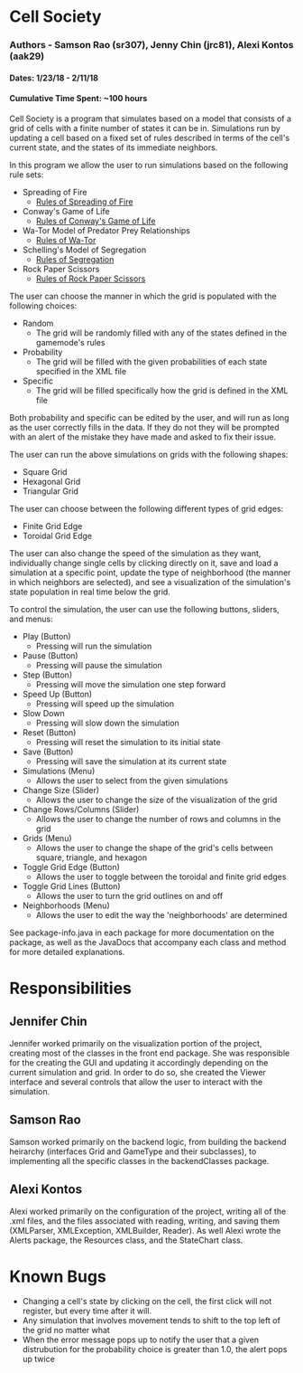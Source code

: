 # Cell Society

### Authors - Samson Rao (sr307), Jenny Chin (jrc81), Alexi Kontos (aak29)

#### Dates: 1/23/18 - 2/11/18
#### Cumulative Time Spent: ~100 hours


Cell Society is a program that simulates based on a model that consists of a grid of cells with a finite number of states it can be in. Simulations run by updating a cell based on a fixed set of rules described in terms of the cell's current state, and the states of its immediate neighbors. 

In this program we allow the user to run simulations based on the following rule sets:
* Spreading of Fire
    * [Rules of Spreading of Fire](http://nifty.stanford.edu/2007/shiflet-fire/)
* Conway's Game of Life
    * [Rules of Conway's Game of Life](https://en.wikipedia.org/wiki/Conway's_Game_of_Life)
* Wa-Tor Model of Predator Prey Relationships
    * [Rules of Wa-Tor](http://nifty.stanford.edu/2011/scott-wator-world/)
* Schelling's Model of Segregation
    * [Rules of Segregation](http://nifty.stanford.edu/2014/mccown-schelling-model-segregation/)
* Rock Paper Scissors
    * [Rules of Rock Paper Scissors](https://www.gamedev.net/blogs/entry/2249737-another-cellular-automaton-video/)


The user can choose the manner in which the grid is populated with the following choices:
* Random
    * The grid will be randomly filled with any of the states defined in the gamemode's rules
* Probability
    * The grid will be filled with the given probabilities of each state specified in the XML file
* Specific
    * The grid will be filled specifically how the grid is defined in the XML file
   
Both probability and specific can be edited by the user, and will run as long as the user correctly fills in the data. If they do not they will be prompted with an alert of the mistake they have made and asked to fix their issue.
 

The user can run the above simulations on grids with the following shapes:
* Square Grid
* Hexagonal Grid
* Triangular Grid

The user can choose between the following different types of grid edges:
* Finite Grid Edge
* Toroidal Grid Edge

The user can also change the speed of the simulation as they want, individually change single cells by clicking directly on it, save and load a simulation at a specific point, update the type of neighborhood (the manner in which neighbors are selected), and see a visualization of the simulation's state population in real time below the grid.

To control the simulation, the user can use the following buttons, sliders, and menus:
* Play (Button)
    * Pressing will run the simulation
* Pause (Button)
    * Pressing will pause the simulation
* Step (Button)
    * Pressing will move the simulation one step forward
* Speed Up (Button)
    * Pressing will speed up the simulation
* Slow Down
    * Pressing will slow down the simulation
* Reset (Button)
    * Pressing will reset the simulation to its initial state
* Save (Button)
    * Pressing will save the simulation at its current state
* Simulations (Menu)
    * Allows the user to select from the given simulations
* Change Size (Slider)
    * Allows the user to change the size of the visualization of the grid
* Change Rows/Columns (Slider)
    * Allows the user to change the number of rows and columns in the grid
* Grids (Menu)
    * Allows the user to change the shape of the grid's cells between square, triangle, and hexagon
* Toggle Grid Edge (Button)
    * Allows the user to toggle between the toroidal and finite grid edges
* Toggle Grid Lines (Button)  
    * Allows the user to turn the grid outlines on and off
* Neighborhoods (Menu)
    * Allows the user to edit the way the 'neighborhoods' are determined
      
      
See package-info.java in each package for more documentation on the package, as well as the JavaDocs that accompany each class and method for more detailed explanations.

Responsibilities
================ 
## Jennifer Chin
Jennifer worked primarily on the visualization portion of the project, creating most of the classes in the front end package. She was responsible for the creating the GUI and updating it accordingly depending on the current simulation and grid. In order to do so, she created the Viewer interface and several controls that allow the user to interact with the simulation.
## Samson Rao
Samson worked primarily on the backend logic, from building the backend heirarchy (interfaces Grid and GameType and their subclasses), to implementing all the specific classes in the backendClasses package. 
## Alexi Kontos
Alexi worked primarily on the configuration of the project, writing all of the .xml files, and the files associated with reading, writing, and saving them (XMLParser, XMLException, XMLBuilder, Reader). As well Alexi wrote the Alerts package, the Resources class, and the StateChart class.

Known Bugs
===========
* Changing a cell's state by clicking on the cell, the first click will not register, but every time after it will.
* Any simulation that involves movement tends to shift to the top left of the grid no matter what
* When the error message pops up to notify the user that a given distrubution for the probability choice is greater than 1.0, the alert pops up twice






